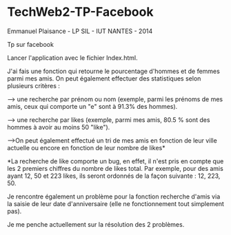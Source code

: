 TechWeb2-TP-Facebook
====================

Emmanuel Plaisance - LP SIL - IUT NANTES - 2014

Tp sur facebook

Lancer l'application avec le fichier Index.html.

J'ai fais une fonction qui retourne le pourcentage d'hommes et de femmes parmi mes amis. On peut également effectuer des statistiques selon plusieurs critères :

--> une recherche par prénom ou nom (exemple, parmi les prénoms de mes amis, ceux qui comporte un "e" sont à 91.3% des hommes).

--> une recherche par likes (exemple, parmi mes amis, 80.5 % sont des hommes à avoir au moins 50 "like").  

-->On peut également effectué un tri de mes amis en fonction de leur ville actuelle ou encore en fonction de leur nombre de likes*

*La recherche de like comporte un bug, en effet, il n'est pris en compte que les 2 premiers chiffres du nombre de likes total. Par exemple, pour des amis ayant 12, 50 et 223 likes, ils seront ordonnés de la façon suivante : 12, 223, 50.

Je rencontre également un problème pour la fonction recherche d'amis via la saisie de leur date d'anniversaire (elle ne fonctionnement tout simplement pas).

Je me penche actuellement sur la résolution des 2 problèmes.
